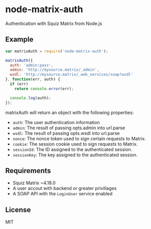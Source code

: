 node-matrix-auth
================

Authentication with Squiz Matrix from Node.js

Example
-------

```js
var matrixAuth = require('node-matrix-auth');

matrixAuth({
  auth: 'admin:pass',
  admin: 'http://mysource.matrix/_admin',
  wsdl: 'http://mysource.matrix/_web_services/soap?wsdl'
}, function(err, auth) {
  if (err)
    return console.error(err);

  console.log(auth);
});
```

matrixAuth will return an object with the following properties:

* `auth`: The user authentication information
* `admin`: The result of passing opts.admin into url.parse
* `wsdl`: The result of passing opts.wsdl into url.parse
* `nonce`: The nonce token used to sign certain requests to Matrix.
* `cookie`: The session cookie used to sign requests to Matrix.
* `sessionId`: The ID assigned to the authenticated session.
* `sessionKey`:  The key assigned to the authenticated session.

Requirements
------------

* Squiz Matrix ~4.18.0
* A user accout with backend or greater privillages
* A SOAP API with the `LoginUser` service enabled

License
-------

MIT
